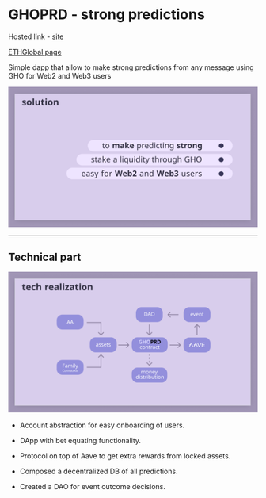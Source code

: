 # GHOPRD - strong predictions

Hosted link - [site](https://ghoprd.relinkd.xyz/)

[ETHGlobal page](https://ethglobal.com/showcase/ghoprd-1r53t)

Simple dapp that allow to make strong predictions from any message using GHO for Web2 and Web3 users

![solution](./images/solution.png)

---

## Technical part

![technical part](./images/technical_part.png)

- Account abstraction for easy onboarding of users.  
  
- DApp with bet equating functionality.  
  
- Protocol on top of Aave to get extra rewards from locked assets.  
  
- Composed a decentralized DB of all predictions.  
  
- Created a DAO for event outcome decisions.